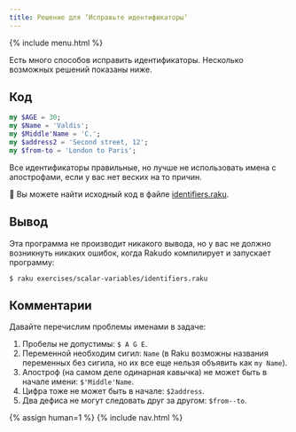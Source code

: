 ```yaml
---
title: Решение для ’Исправьте идентификаторы‘
---
```


{% include menu.html %}

Есть много способов исправить идентификаторы. Несколько возможных решений
показаны ниже.

## Код

```raku
my $AGE = 30;
my $Name = 'Valdis';
my $Middle'Name = 'C.';
my $address2 = 'Second street, 12';
my $from-to = 'London to Paris';
```

Все идентификаторы правильные, но лучше не использовать имена с апострофами,
если у вас нет веских на то причин.

🦋 Вы можете найти исходный код в файле [identifiers.raku](https://github.com/ash/raku-course/blob/master/exercises/scalar-variables/identifiers.raku).

## Вывод

Эта программа не производит никакого вывода, но у вас не должно возникнуть
никаких ошибок, когда Rakudo компилирует и запускает программу:

```console
$ raku exercises/scalar-variables/identifiers.raku
```

## Комментарии

Давайте перечислим проблемы именами в задаче:

1. Пробелы не допустимы: `$ A G E`.
2. Переменной необходим сигил: `Name` (в Raku возможны названия переменных без
   сигила, но их все еще нельзя объявить как `my Name`).
3. Апостроф (на самом деле одинарная кавычка) не может быть в начале имени:
   `$'Middle'Name`.
4. Цифра тоже не может быть в начале: `$2address`.
5. Два дефиса не могут следовать друг за другом: `$from--to`.

{% assign human=1 %}
{% include nav.html %}
